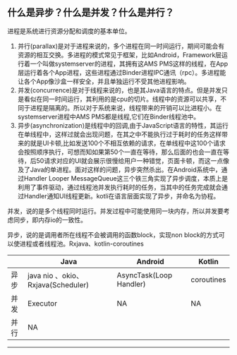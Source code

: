 ## 什么是异步？什么是并发？什么是并行？
进程是系统进行资源分配和调度的基本单位。

1. 并行(parallax)是对于进程来说的，多个进程在同一时间运行，期间可能会有资源的相互交换。多进程的模式常见于框架，比如Android，Framework层运行着一个叫做systemserver的进程，其拥有这AMS PMS这样的线程，在App层运行着各个App进程，这些进程通过Binder进程IPC通讯（rpc）。多进程能让各个App像沙盒一样安全，并且单独运行不受其他进程影响。
2. 并发(concurrence)是对于线程来说的，也是其Java语言的特点。但是并发只是看似在同一时间运行，其利用的是cpu的切片。线程中的资源可以共享，不同于进程是隔离的。所以对于系统来说，线程带来的开销可以比进程小。在systemserver进程中AMS PMS都是线程,它们在Binder线程池中。
3. 异步(asynchronization)是线程中的回调,由于JavaScript语言的特性，其运行在单线程中，这样过就会出现问题，在其之中不能执行过于耗时的任务这样带来的就是UI卡顿,比如发送100个不相互依赖的请求，在单线程中这100个请求会按照顺序执行，可想而知如果第50个一直在等待，那么后面的也会一直在等待，后50请求对应的UI就会展示很慢给用户一种错觉，页面卡顿，而这一点像及了Java的单进程。面对这样的问题，异步突然杀出。在Android系统中，通过Handler Looper MessageQueue这三个铁三角实现了异步调度，本质上是利用了事件驱动，通过线程池并发执行耗时的任务，当其中的任务完成就会通过Handler通知UI线程更新。kotli在语言层面实现了异步，并命名为协程。

并发，说的是多个线程同时运行。并发过程中可能使用同一块内存，所以并发要考虑同步，即内存io的一致性。

异步，说的是调用者所在线程不会被调用的函数block，实现non block的方式可以使进程或者线程池。Rxjava、kotlin-coroutines

|   |  Java |  Android  | Kotlin
|---|---|---|---|
异步|   java nio 、okio、Rxjava(Scheduler) | AsyncTask(Loop Handler) | coroutines
并发|   Executor| NA|NA
并行| NA|||




----
